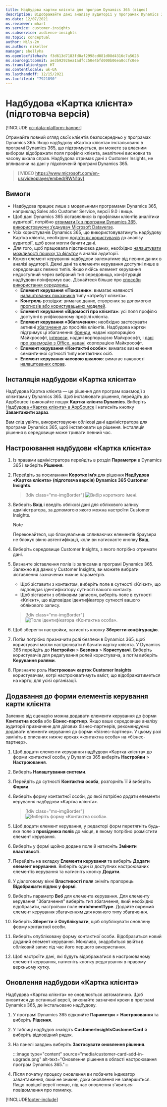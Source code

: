 ```yaml
---
title: Надбудова картки клієнта для програм Dynamics 365 (відео)
description: Відображайте дані аналізу аудиторії у програмах Dynamics 365 завдяки цій надбудові.
ms.date: 12/07/2021
ms.reviewer: mhart
ms.service: customer-insights
ms.subservice: audience-insights
ms.topic: conceptual
author: Nils-2m
ms.author: nikeller
manager: shellyha
ms.openlocfilehash: f3d613d7183fd0af2998cd081d08d4316c7a5628
ms.sourcegitcommit: ae3b92926ea1adfcc50e4bfd000b06ea0ccfc0ee
ms.translationtype: HT
ms.contentlocale: uk-UA
ms.lasthandoff: 12/15/2021
ms.locfileid: "7921890"
---
```

# <a name="customer-card-add-in-preview"></a>Надбудова «Картка клієнта» (підготовча версія)

[!INCLUDE [cc-data-platform-banner](../includes/cc-data-platform-banner.md)]

Отримайте повний огляд своїх клієнтів безпосередньо у програмах Dynamics 365. Якщо надбудову «Картка клієнта» інстальовано в програмі Dynamics 365, що підтримується, ви можете за власним вибором відображати поля профілю клієнта, аналітичні висновки та часову шкала справ. Надбудова отримає дані з Customer Insights, не впливаючи на дані у підключеній програмі Dynamics 365.

> [!VIDEO https://www.microsoft.com/en-us/videoplayer/embed/RWN1qv]

## <a name="prerequisites"></a>Вимоги

- Надбудова працює лише з модельними програмами Dynamics 365, наприклад Sales або Customer Service, версії 9.0 і вище.
- Щоб дані Dynamics 365 зіставлялися із профілями клієнтів аналітики аудиторії, потрібно [отримати їх з програми Dynamics 365, використовуючи з’єднувач Microsoft Dataverse](connect-power-query.md).
- Усіх користувачів Dynamics 365, що використовуватимуть надбудову Картка клієнта, необхідно [додати як користувачів](permissions.md) до аналізу аудиторії, щоб вони могли бачити дані.
- Для того, щоб працювала підстановка даних, необхідно [налаштувати можливості пошуку та фільтру](search-filter-index.md) в аналізі аудиторії.
- Кожен елемент керування надбудови залежатиме від певних даних в аналізі аудиторії. Деякі дані та елементи керування доступні лише в середовищах певних типів. Якщо якійсь елемент керування недоступний через вибраний тип середовища, конфігурація надбудови поінформує вас. Дізнайтеся більше про [способи використання середовищ](work-with-business-accounts.md).
  - **Елемент керування «Показник»**: вимагає наявності [налаштованих показників](measures.md) типу «атрибут клієнта».
  - **Контроль** розвідки: вимагає даних, створених за допомогою [прогнозів або користувацьких моделей](predictions-overview.md).
  - **Елемент керування «Відомості про клієнта»**: усі поля профілю доступні в уніфікованому профілі клієнта.
  - **Елемент керування «Збагачення»**: необхідно застосувати активні [збагачення](enrichment-hub.md) до профілів клієнтів. Надбудова картки підтримує ці збагачення: [бренди](enrichment-microsoft.md), надані корпорацією Майкрософт, [інтереси](enrichment-microsoft.md), надані корпорацією Майкрософт, і [дані про взаємодію з Office, надані](enrichment-office.md) корпорацією Майкрософт.
  - **Елемент керування «Контактні особи»**: вимагає визначення семантичної сутності типу контактних осіб.
  - **Елемент керування часовою шкалою**: вимагає наявності [налаштованих справ](activities.md).

## <a name="install-the-customer-card-add-in"></a>Інсталяція надбудови «Картка клієнта»

Надбудова Картка клієнта — це рішення для програм взаємодії з клієнтами у Dynamics 365. Щоб інсталювати рішення, перейдіть до AppSource і виконайте пошук **Картка клієнта Dynamics**. Виберіть [Надбудова «Картка клієнта» в AppSource](https://appsource.microsoft.com/product/dynamics-365/mscrm.dynamics_365_customer_insights_customer_card_addin?tab=Overview) і натисніть кнопку **Завантажити зараз**.

Вам слід увійти, використовуючи облікові дані адміністратора для програми Dynamics 365, щоб інсталювати це рішення. Інсталяція рішення в середовище може тривати певний час.

## <a name="configure-the-customer-card-add-in"></a>Настроювання надбудови «Картка клієнта»

1. Із правами адміністратора перейдіть в розділ **Параметри** в Dynamics 365 і виберіть **Рішення**.

1. Перейдіть за посиланням **Коротке ім’я** для рішення **Надбудова «Картка клієнта» (підготовча версія) Dynamics 365 Customer Insights**.

   > [!div class="mx-imgBorder"]
   > ![Вибір короткого імені.](media/select-display-name.png "Виберіть коротке ім'я.")

1. Виберіть **Вхід** і введіть облікові дані для облікового запису адміністратора, за допомогою якого можна настроїти Customer Insights.

   > [!NOTE]
   > Переконайтеся, що блокувальник спливаючих елементів браузера не блокує вікно автентифікації, коли ви натискаєте кнопку **Вхід**.

1. Виберіть середовище Customer Insights, з якого потрібно отримати дані.

1. Визначте зіставлення полів із записами в програмі Dynamics 365. Залежно від даних у Customer Insights, ви можете вибрати зіставлення зазначених нижче параметрів.
   - Щоб зіставити з контактом, виберіть поле в сутності «Клієнт», що відповідає ідентифікатору сутності вашого контакту.
   - Щоб зіставити з обліковим записом, виберіть поле в сутності «Клієнт», що відповідає ідентифікатору сутності вашого облікового запису.

   > [!div class="mx-imgBorder"]
   > ![Поле ідентифікатора «Контактна особа».](media/contact-id-field.png "Поле ідентифікатора контактної особи.")

1. Щоб зберегти настройки, натисніть кнопку **Зберегти конфігурацію**.

1. Потім потрібно призначити ролі безпеки в Dynamics 365, щоб користувачі могли настроювати й бачити картку клієнта. У Dynamics 365 перейдіть до **Настройки** > **Безпека** > **Користувачі**. Виберіть користувачів для редагування ролей користувача, а потім виберіть **Керування ролями**.

1. Призначте роль **Настроювач карток Customer Insights** користувачам, котрі настроюватимуть вміст, що відображатиметься на картці для усієї організації.

## <a name="add-customer-card-controls-to-forms"></a>Додавання до форми елементів керування карти клієнта

Залежно від сценарію можна додавати елементи керування до форми **Контактна особа** або **Бізнес-партнер**. Якщо ваше середовище аналізу аудиторії призначене для ділових бізнес-партнерів, рекомендуємо додавати елементи керування до форми «Бізнес-партнер». У цьому разі замініть в описаних нижче кроках «контактна особа» на «бізнес-партнер».

1. Щоб додати елементи керування надбудови «Картка клієнта» до форми контактної особи, у Dynamics 365 виберіть **Настройки** > **Настроювання**.

1. Виберіть **Налаштування системи**.

1. Перейдіть до сутності **Контактна особа**, розгорніть її й виберіть **Форми**.

1. Виберіть форму контактної особи, до якої потрібно додати елементи керування надбудови «Картка клієнта».

    > [!div class="mx-imgBorder"]
    > ![Виберіть форму «Контактна особа».](media/contact-active-forms.png "Виберіть форму «Контактна особа».")

1. Щоб додати елемент керування, у редакторі форм перетягніть будь-яке поле з **провідника полів** до місця, в якому потрібно розмістити елемент керування.

1. Виберіть у формі щойно додане поле й натисніть **Змінити властивості**.

1. Перейдіть на вкладку **Елементи керування** та виберіть **Додати елемент керування**. Виберіть один із доступних настроюваних елементів керування та натисніть кнопку **Додати**.

1. У діалоговому вікні **Властивості поля** зніміть прапорець **Відображати підпис у формі**.

1. Виберіть параметр **Веб** для елемента керування. Для елементу керування "Збагачення" виберіть тип збагачення, який необхідно відобразити, настроївши поле **enrichmentType**. Додайте окремий елемент керування збагаченням для кожного типу збагачення.

1. Виберіть **Зберегти** й **Опублікувати**, щоб опублікувати оновлену форму контактної особи.

1. Виберіть опубліковану форму контактної особи. Відобразиться новий доданий елемент керування. Можливо, знадобиться ввійти в обліковий запис під час його першого використання.

1. Щоб настроїти дані, які будуть відображатися в настроюваному елементі керування, натисніть кнопку редагування в правому верхньому кутку.

## <a name="upgrade-customer-card-add-in"></a>Оновлення надбудови «Картка клієнта»

Надбудова «Картка клієнта» не оновлюється автоматично. Щоб оновитися до останньої версії, виконайте зазначені кроки в програмі Dynamics 365, де інстальовано надбудову.

1. У програмі Dynamics 365 відкрийте **Параметри** > **Настроювання** та виберіть **Рішення**.

1. У таблиці надбудов знайдіть **CustomerInsightsCustomerCard** й виберіть відповідний рядок.

1. На панелі завдань виберіть **Застосувати оновлення рішення**.

   :::image type="content" source="media/customer-card-add-in-upgrade.png" alt-text="Оновлення рішення в області настроювання програм Dynamics 365.":::

1. Після початку процесу оновлення ви побачите індикатор завантаження, який не зникне, доки оновлення не завершиться. Якщо новішої версії немає, під час оновлення з'явиться повідомлення про помилку.


[!INCLUDE[footer-include](../includes/footer-banner.md)]
